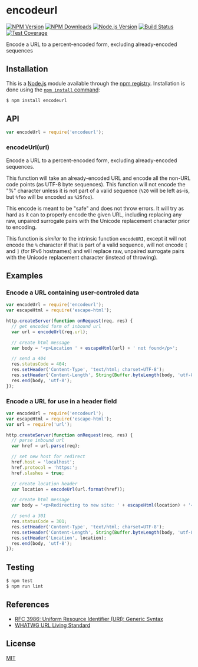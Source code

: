 # encodeurl

[![NPM Version][npm-image]][npm-url]
[![NPM Downloads][downloads-image]][downloads-url]
[![Node.js Version][node-version-image]][node-version-url]
[![Build Status][travis-image]][travis-url]
[![Test Coverage][coveralls-image]][coveralls-url]

Encode a URL to a percent-encoded form, excluding already-encoded sequences

## Installation

This is a [Node.js](https://nodejs.org/en/) module available through the
[npm registry](https://www.npmjs.com/). Installation is done using the
[`npm install` command](https://docs.npmjs.com/getting-started/installing-npm-packages-locally):

```sh
$ npm install encodeurl
```

## API

```js
var encodeUrl = require('encodeurl');
```

### encodeUrl(url)

Encode a URL to a percent-encoded form, excluding already-encoded sequences.

This function will take an already-encoded URL and encode all the non-URL
code points (as UTF-8 byte sequences). This function will not encode the
"%" character unless it is not part of a valid sequence (`%20` will be
left as-is, but `%foo` will be encoded as `%25foo`).

This encode is meant to be "safe" and does not throw errors. It will try as
hard as it can to properly encode the given URL, including replacing any raw,
unpaired surrogate pairs with the Unicode replacement character prior to
encoding.

This function is _similar_ to the intrinsic function `encodeURI`, except it
will not encode the `%` character if that is part of a valid sequence, will
not encode `[` and `]` (for IPv6 hostnames) and will replace raw, unpaired
surrogate pairs with the Unicode replacement character (instead of throwing).

## Examples

### Encode a URL containing user-controled data

```js
var encodeUrl = require('encodeurl');
var escapeHtml = require('escape-html');

http.createServer(function onRequest(req, res) {
  // get encoded form of inbound url
  var url = encodeUrl(req.url);

  // create html message
  var body = '<p>Location ' + escapeHtml(url) + ' not found</p>';

  // send a 404
  res.statusCode = 404;
  res.setHeader('Content-Type', 'text/html; charset=UTF-8');
  res.setHeader('Content-Length', String(Buffer.byteLength(body, 'utf-8')));
  res.end(body, 'utf-8');
});
```

### Encode a URL for use in a header field

```js
var encodeUrl = require('encodeurl');
var escapeHtml = require('escape-html');
var url = require('url');

http.createServer(function onRequest(req, res) {
  // parse inbound url
  var href = url.parse(req);

  // set new host for redirect
  href.host = 'localhost';
  href.protocol = 'https:';
  href.slashes = true;

  // create location header
  var location = encodeUrl(url.format(href));

  // create html message
  var body = '<p>Redirecting to new site: ' + escapeHtml(location) + '</p>';

  // send a 301
  res.statusCode = 301;
  res.setHeader('Content-Type', 'text/html; charset=UTF-8');
  res.setHeader('Content-Length', String(Buffer.byteLength(body, 'utf-8')));
  res.setHeader('Location', location);
  res.end(body, 'utf-8');
});
```

## Testing

```sh
$ npm test
$ npm run lint
```

## References

- [RFC 3986: Uniform Resource Identifier (URI): Generic Syntax][rfc-3986]
- [WHATWG URL Living Standard][whatwg-url]

[rfc-3986]: https://tools.ietf.org/html/rfc3986
[whatwg-url]: https://url.spec.whatwg.org/

## License

[MIT](LICENSE)

[npm-image]: https://img.shields.io/npm/v/encodeurl.svg
[npm-url]: https://npmjs.org/package/encodeurl
[node-version-image]: https://img.shields.io/node/v/encodeurl.svg
[node-version-url]: https://nodejs.org/en/download
[travis-image]: https://img.shields.io/travis/pillarjs/encodeurl.svg
[travis-url]: https://travis-ci.org/pillarjs/encodeurl
[coveralls-image]: https://img.shields.io/coveralls/pillarjs/encodeurl.svg
[coveralls-url]: https://coveralls.io/r/pillarjs/encodeurl?branch=master
[downloads-image]: https://img.shields.io/npm/dm/encodeurl.svg
[downloads-url]: https://npmjs.org/package/encodeurl
